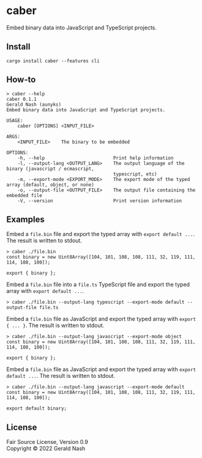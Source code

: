 # caber

Embed binary data into JavaScript and TypeScript projects.

## Install

```shell
cargo install caber --features cli
```

## How-to

```shell
> caber --help
caber 0.1.1
Gerald Nash (aunyks)
Embed binary data into JavaScript and TypeScript projects.

USAGE:
    caber [OPTIONS] <INPUT_FILE>

ARGS:
    <INPUT_FILE>    The binary to be embedded

OPTIONS:
    -h, --help                         Print help information
    -l, --output-lang <OUTPUT_LANG>    The output language of the binary (javascript / ecmascript,
                                       typescript, etc)
    -m, --export-mode <EXPORT_MODE>    The export mode of the typed array (default, object, or none)
    -o, --output-file <OUTPUT_FILE>    The output file containing the embedded file
    -V, --version                      Print version information
```

## Examples

Embed a `file.bin` file and export the typed array with `export default ...`. The result is written to stdout.

```shell
> caber ./file.bin
const binary = new Uint8Array([104, 101, 108, 108, 111, 32, 119, 111, 114, 108, 100]);

export { binary };
```

Embed a `file.bin` file into a `file.ts` TypeScript file and export the typed array with `export default ...`.

```shell
> caber ./file.bin --output-lang typescript --export-mode default --output-file file.ts
```

Embed a `file.bin` file as JavaScript and export the typed array with `export { ... }`. The result is written to stdout.

```shell
> caber ./file.bin --output-lang javascript --export-mode object
const binary = new Uint8Array([104, 101, 108, 108, 111, 32, 119, 111, 114, 108, 100]);

export { binary };
```

Embed a `file.bin` file as JavaScript and export the typed array with `export default ...`. The result is written to stdout.

```shell
> caber ./file.bin --output-lang javascript --export-mode default
const binary = new Uint8Array([104, 101, 108, 108, 111, 32, 119, 111, 114, 108, 100]);

export default binary;
```

## License

Fair Source License, Version 0.9  
Copyright © 2022 Gerald Nash

